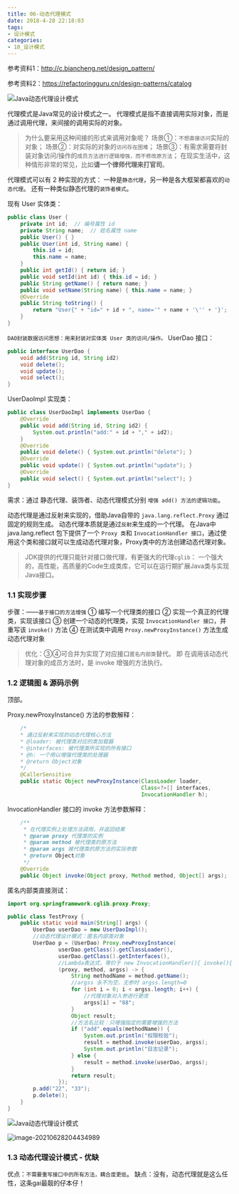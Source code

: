 ```yaml
---
title: 06-动态代理模式
date: 2018-4-28 22:18:03
tags:
- 设计模式
categories: 
- 10_设计模式
---
```


参考资料1：http://c.biancheng.net/design_pattern/

参考资料2：https://refactoringguru.cn/design-patterns/catalog



![Java动态代理设计模式](https://jy-imgs.oss-cn-beijing.aliyuncs.com/img/20230316151645.png)



代理模式是Java常见的设计模式之一。
代理模式是指不直接调用实际对象，而是通过调用代理，来间接的调用实际的对象。

>为什么要采用这种间接的形式来调用对象呢？
>场景①：`不想直接访问`实际的对象；
>场景②：对实际的对象的`访问存在困难`；
>场景③：有需求需要将封装对象访问/操作的`成员方法进行逻辑增强，而不修改原方法`；
>在现实生活中，这种情形非常的常见，比如**请一个律师代理来打官司**。

代理模式可以有 2 种实现的方式：
一种是`静态代理`，另一种是各大框架都喜欢的`动态代理`。
还有一种类似静态代理的`装饰者模式`。

现有 User 实体类：
```java
public class User {
    private int id;  // 编号属性 id
    private String name;  // 姓名属性 name
    public User() { }
    public User(int id, String name) {
        this.id = id;
        this.name = name;
    }
    public int getId() { return id; }
    public void setId(int id) { this.id = id; }
    public String getName() { return name; }
    public void setName(String name) { this.name = name; }
    @Override
    public String toString() {
    	return "User{" + "id=" + id + ", name='" + name + '\'' + '}'; 
    }
}
```
`DAO封装数据访问思想：用来封装对实体类 User 类的访问/操作。`
UserDao 接口：
```java
public interface UserDao {
    void add(String id, String id2)
    void delete();
    void update();
    void select();
}
```
UserDaoImpl 实现类：
```java
public class UserDaoImpl implements UserDao {
    @Override
    public void add(String id, String id2) {
        System.out.println("add:" + id + "," + id2);
    }
    @Override
    public void delete() { System.out.println("delete"); }
    @Override
    public void update() { System.out.println("update"); }
    @Override
    public void select() { System.out.println("select"); }
}
```

需求：通过 静态代理、装饰者、动态代理模式分别 `增强 add() 方法的逻辑功能`。



动态代理是通过反射来实现的，借助Java自带的 `java.lang.reflect.Proxy` 通过固定的规则生成。
动态代理本质就是通过`反射`来生成的一个代理。
在Java中 java.lang.reflect 包下提供了一个 `Proxy 类`和 `InvocationHandler 接口`，通过使用这个类和接口就可以生成动态代理对象，Proxy类中的方法创建动态代理对象。

>JDK提供的代理只能针对接口做代理，有更强大的代理`cglib`：
>一个强大的，高性能，高质量的Code生成类库，它可以在运行期扩展Java类与实现Java接口。
### 1.1 实现步骤
步骤：——`基于接口的方法增强`
① 编写一个代理类的接口
② 实现一个真正的代理类，实现该接口
③ 创建一个动态的代理类，实现 `InvocationHandler 接口`，并重写该 `invoke()` 方法
④ 在测试类中调用 `Proxy.newProxyInstance()` 方法生成动态代理对象
> 优化：③④可合并为实现了对应接口`匿名内部类`替代。
> 即 在调用该动态代理对象的成员方法时，是 invoke 增强的方法执行。

### 1.2 逻辑图 & 源码示例
顶部。

Proxy.newProxyInstance() 方法的参数解释：

```java
	/*
	* 通过反射来实现的动态代理核心方法
    * @loader: 被代理类对应的类加载器
    * @interfaces: 被代理类所实现的所有接口
    * @h: 一个用以增强代理类的处理器
    * @return Object对象
    */
    @CallerSensitive
    public static Object newProxyInstance(ClassLoader loader,
                                          Class<?>[] interfaces,
                                          InvocationHandler h);
```
InvocationHandler 接口的 invoke 方法参数解释：
```java
    /**
     * 在代理实例上处理方法调用，并返回结果
     * @param proxy 代理类的实例
     * @param method 被代理类的原方法
     * @param args 被代理类的原方法的实际参数
     * @return Object对象
     */
    @Override
    public Object invoke(Object proxy, Method method, Object[] args);
```
匿名内部类直接测试：
```java
import org.springframework.cglib.proxy.Proxy;

public class TestProxy {
    public static void main(String[] args) {
        UserDao userDao = new UserDaoImpl();
        //动态代理设计模式：匿名内部类对象
        UserDao p = (UserDao) Proxy.newProxyInstance(
                userDao.getClass().getClassLoader(),
                userDao.getClass().getInterfaces(),
                //Lambda表达式，等价于 new InvocationHandler(){ invoke(){...} }
                (proxy, method, argss) -> {
                    String methodName = method.getName();
                    //argss 永不为空，无参时 argss.length=0
                    for (int i = 0; i < argss.length; i++) {
                        //代理对象对入参进行更改
                        argss[i] = "88";
                    }
                    Object result;
                    //方法名比较：只增强指定的需要增强的方法
                    if ("add".equals(methodName)) {
                        System.out.println("权限校验");
                        result = method.invoke(userDao, argss);
                        System.out.println("日志记录");
                    } else {
                        result = method.invoke(userDao, argss);
                    }
                    return result;
                });
        p.add("22", "33");
        p.delete();
    }
}
```
![Java动态代理设计模式](https://jy-imgs.oss-cn-beijing.aliyuncs.com/img/20230316151653.png)

![image-20210628204434989](https://jy-imgs.oss-cn-beijing.aliyuncs.com/img/20210628204436.png)

### 1.3 动态代理设计模式 - 优缺
优点：`不需要重写接口中的所有方法，耦合度更低`。
缺点：没有，动态代理就是这么任性，这条gai最靓的仔本仔！